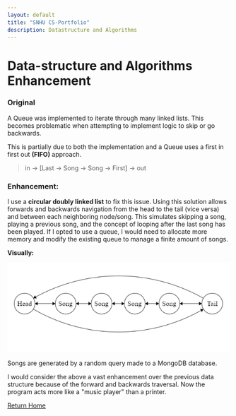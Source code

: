 ```yaml
---
layout: default
title: "SNHU CS-Portfolio"
description: Datastructure and Algorithms
---
```



# Data-structure and Algorithms Enhancement


### Original

A Queue was implemented to iterate through many linked lists.
This becomes problematic when attempting to implement logic to skip or
go backwards.

This is partially due to both the implementation and a Queue uses a
first in first out **(FIFO)** approach.

>in -> [Last -> Song -> Song -> First] -> out

### Enhancement:

I use a **circular doubly linked list** to fix this issue.
Using this solution allows forwards and backwards navigation from the head
to the tail (vice versa) and between each neighboring node/song.
This simulates skipping a song, playing a previous song, and the concept of
looping after the last song has been played. If I opted to use a queue, I would
need to allocate more memory and modify the existing queue to manage a finite
amount of songs.

**Visually:**

![v](./assets/images/BasicStructure.PNG)

Songs are generated by a random query made to a MongoDB database.

I would consider the above a vast enhancement over the previous data
structure because of the forward and backwards traversal. Now the program acts
more like a "music player" than a printer.


<a href="/" class="btn">Return Home<a>